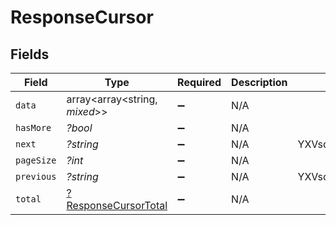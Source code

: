 # ResponseCursor


## Fields

| Field                                                              | Type                                                               | Required                                                           | Description                                                        | Example                                                            |
| ------------------------------------------------------------------ | ------------------------------------------------------------------ | ------------------------------------------------------------------ | ------------------------------------------------------------------ | ------------------------------------------------------------------ |
| `data`                                                             | array<array<string, *mixed*>>                                      | :heavy_minus_sign:                                                 | N/A                                                                |                                                                    |
| `hasMore`                                                          | *?bool*                                                            | :heavy_minus_sign:                                                 | N/A                                                                |                                                                    |
| `next`                                                             | *?string*                                                          | :heavy_minus_sign:                                                 | N/A                                                                | YXVsdCBhbmQgYSBtYXhpbXVtIG1heF9yZXN1bHRzLol=                       |
| `pageSize`                                                         | *?int*                                                             | :heavy_minus_sign:                                                 | N/A                                                                |                                                                    |
| `previous`                                                         | *?string*                                                          | :heavy_minus_sign:                                                 | N/A                                                                | YXVsdCBhbmQgYSBtYXhpbXVtIG1heF9yZXN1bHRzLol=                       |
| `total`                                                            | [?ResponseCursorTotal](../../models/shared/ResponseCursorTotal.md) | :heavy_minus_sign:                                                 | N/A                                                                |                                                                    |